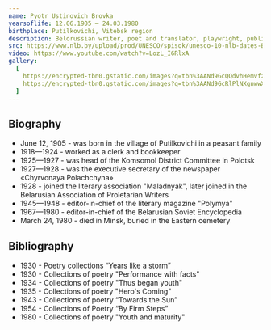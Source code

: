 ```yaml
---
name: Pyotr Ustinovich Brovka
yearsoflife: 12.06.1905 — 24.03.1980
birthplace: Putilkovichi, Vitebsk region
description: Belorussian writer, poet and translator, playwright, publicist
src: https://www.nlb.by/upload/prod/UNESCO/spisok/unesco-10-nlb-dates-Brouka.jpg
video: https://www.youtube.com/watch?v=LozL_I6RlxA
gallery:
  [
    https://encrypted-tbn0.gstatic.com/images?q=tbn%3AANd9GcQQdvhHemvfz7oeqoGrVFwh09mxCfdlG5-Td_Os930rGmZericr,
    https://encrypted-tbn0.gstatic.com/images?q=tbn%3AANd9GcRlPlNXgnwwX5ltxjChSaIFzn82K_U_elN3BhNhsSOQVIkIPazZ,
  ]
---
```


## Biography

- June 12, 1905 - was born in the village of Putilkovichi in a peasant family
- 1918—1924 - worked as a clerk and bookkeeper
- 1925—1927 - was head of the Komsomol District Committee in Polotsk
- 1927—1928 - was the executive secretary of the newspaper «Chyrvonaya Polachchyna»
- 1928 - joined the literary association "Maladnyak", later joined in the Belarusian Association of Proletarian Writers
- 1945—1948 - editor-in-chief of the literary magazine "Polymya"
- 1967—1980 - editor-in-chief of the Belarusian Soviet Encyclopedia
- March 24, 1980 - died in Minsk, buried in the Eastern cemetery

## Bibliography

- 1930 - Poetry collections “Years like a storm”
- 1930 - Collections of poetry "Performance with facts"
- 1934 - Collections of poetry "Thus began youth"
- 1935 - Collections of poetry "Hero's Coming"
- 1943 - Collections of poetry “Towards the Sun”
- 1954 - Collections of Poetry “By Firm Steps”
- 1980 - Collections of poetry "Youth and maturity"
